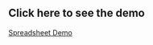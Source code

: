 ## Click here to see the demo 
<a href="http://ankitatechie.github.io/Typeset-2">Spreadsheet Demo</a>